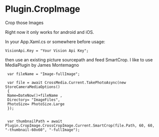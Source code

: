 # Plugin.CropImage
Crop those Images

Right now it only works for android and iOS.

In your App.Xaml.cs or somewhere before usage:
 ```Csharp
 VisionApi.Key = "Your Vision Api Key";
 ```
 
 then use an existing picture sourcepath and feed SmartCrop. I like to use MediaPlugin by James Montemagno
```Csharp
 var fileName = "Image-fullImage";
 
 var file = await CrossMedia.Current.TakePhotoAsync(new StoreCameraMediaOptions()
 {
 Name=DateNow()+fileName ,
 Directory= "ImageFiles",
 PhotoSize= PhotoSize.Large
 });
 
 
 var thumbnailPath = await Plugin.CropImage.CrossCropImage.Current.SmartCrop(file.Path, 60, 60, "-thumbnail-60x60", "-fullImage");
```
